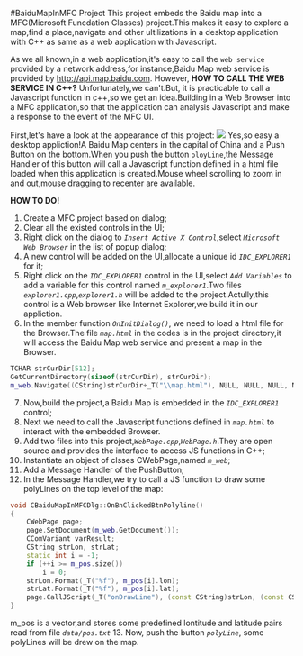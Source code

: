 #BaiduMapInMFC Project
This project embeds the Baidu map into a MFC(Microsoft Funcdation Classes) project.This makes it easy to explore a map,find a place,navigate and other ultilizations in a desktop application with C++ as same as a web application with Javascript.

As we all known,in a web application,it's easy to call the `web service` provided by a network address,for instance,Baidu Map web service is provided by http://api.map.baidu.com. However, **HOW TO CALL THE WEB SERVICE IN C++?** Unfortunately,we can't.But, it is practicable to call a Javascript function in c++,so we get an idea.Building in a Web Browser into a MFC application,so that the application can analysis Javascript and make a response to the event of the MFC UI.

First,let's have a look at the appearance of this project:
![](http://i.imgur.com/KdOfTs6.jpg)
Yes,so easy a desktop appliction!A Baidu Map centers in the capital of China and a Push Button on the bottom.When you push the button `ployLine`,the Message Handler of this button will call a Javascript function defined in a html file loaded when this application is created.Mouse wheel scrolling  to zoom in and out,mouse dragging to recenter are available.

**HOW TO DO!**
1. Create a MFC project based on dialog;
2. Clear all the existed controls in the UI;
3. Right click on the dialog to *`Insert Active X Control`*,select *`Microsoft Web Browser`* in the list of popup dialog;
4. A new control will be added on the UI,allocate a unique id *`IDC_EXPLORER1`* for it;
5. Right click on the *`IDC_EXPLORER1`* control in the UI,select *`Add Variables`* to add a variable for this control named *`m_explorer1`*.Two files *`explorer1.cpp`*,*`explorer1.h`* will be added to the project.Actully,this control is a Web browser like Internet Explorer,we build it in our appliction. 
6. In the member function *`OnInitDialog()`*, we need to load a html file for the Browser.The file *`map.html`* in the codes is in the project directory,it will access the Baidu Map web service and present a map in the Browser.
```c++
TCHAR strCurDir[512];
GetCurrentDirectory(sizeof(strCurDir), strCurDir);
m_web.Navigate((CString)strCurDir+_T("\\map.html"), NULL, NULL, NULL, NULL);
```
7. Now,build the project,a Baidu Map is embedded in the *`IDC_EXPLORER1`* control;
8. Next we need to call the Javascript functions defined in *`map.html`* to interact with the embedded Browser.
9. Add two files into this project,*`WebPage.cpp`*,*`WebPage.h`*.They are open source and provides the interface to access JS functions in C++;
10. Instantiate an object of clsses CWebPage,named *`m_web`*;
11. Add a Message Handler of the PushButton;
12. In the Message Handler,we try to call a JS function to draw some polyLines on the top level of the map:
```c++
void CBaiduMapInMFCDlg::OnBnClickedBtnPolyline()
{
	CWebPage page;
	page.SetDocument(m_web.GetDocument());
	CComVariant varResult;
	CString strLon, strLat;
	static int i = -1;
	if (++i >= m_pos.size())
		i = 0;
	strLon.Format(_T("%f"), m_pos[i].lon);
	strLat.Format(_T("%f"), m_pos[i].lat);
	page.CallJScript(_T("onDrawLine"), (const CString)strLon, (const CString)strLat, &varResult);
}
```
m_pos is a vector,and stores some predefined lontitude and latitude pairs read from file *`data/pos.txt`*
13. Now, push the button *`polyLine`*, some polyLines will be drew on the map.
